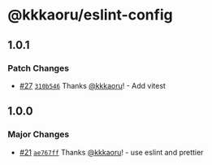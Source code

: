 # @kkkaoru/eslint-config

## 1.0.1

### Patch Changes

- [#27](https://github.com/kkkaoru/frontend-configs/pull/27) [`310b546`](https://github.com/kkkaoru/frontend-configs/commit/310b546406d8fb604187bea465abc24c3e411180) Thanks [@kkkaoru](https://github.com/kkkaoru)! - Add vitest

## 1.0.0

### Major Changes

- [#21](https://github.com/kkkaoru/frontend-configs/pull/21) [`ae767ff`](https://github.com/kkkaoru/frontend-configs/commit/ae767ff46c4c7047fe07a1849177016023ae8550) Thanks [@kkkaoru](https://github.com/kkkaoru)! - use eslint and prettier
